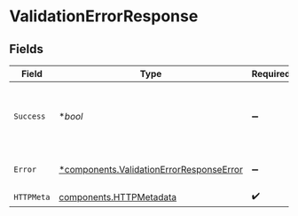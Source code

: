 # ValidationErrorResponse


## Fields

| Field                                                                                               | Type                                                                                                | Required                                                                                            | Description                                                                                         | Example                                                                                             |
| --------------------------------------------------------------------------------------------------- | --------------------------------------------------------------------------------------------------- | --------------------------------------------------------------------------------------------------- | --------------------------------------------------------------------------------------------------- | --------------------------------------------------------------------------------------------------- |
| `Success`                                                                                           | **bool*                                                                                             | :heavy_minus_sign:                                                                                  | It demonstrates whether the request is successful or not.                                           | false                                                                                               |
| `Error`                                                                                             | [*components.ValidationErrorResponseError](../../models/components/validationerrorresponseerror.md) | :heavy_minus_sign:                                                                                  | Returns the problem that has occured                                                                |                                                                                                     |
| `HTTPMeta`                                                                                          | [components.HTTPMetadata](../../models/components/httpmetadata.md)                                  | :heavy_check_mark:                                                                                  | N/A                                                                                                 |                                                                                                     |